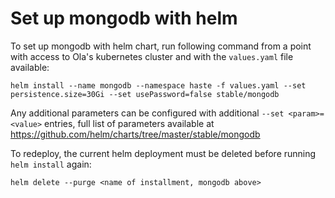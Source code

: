 # Set up mongodb with helm

To set up mongodb with helm chart, run following command from a point with access to Ola's kubernetes cluster and with the `values.yaml` file available:

`helm install --name mongodb --namespace haste -f values.yaml --set persistence.size=30Gi --set usePassword=false stable/mongodb`

Any additional parameters can be configured with additional `--set <param>=<value>` entries, full list of parameters available at https://github.com/helm/charts/tree/master/stable/mongodb

To redeploy, the current helm deployment must be deleted before running `helm install` again:

`helm delete --purge <name of installment, mongodb above>` 
